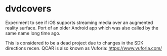 # dvdcovers
Experiment to see if iOS supports streaming media over an augmented reality surface. Port of an older Android app which was also called by the same name long time ago.

This is considered to be a dead project due to changes in the SDK directions recen. QCAR is also known as Vuforia: https://www.vuforia.com/
